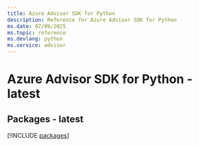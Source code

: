 ```yaml
---
title: Azure Advisor SDK for Python
description: Reference for Azure Advisor SDK for Python
ms.date: 07/09/2025
ms.topic: reference
ms.devlang: python
ms.service: advisor
---
```

# Azure Advisor SDK for Python - latest
## Packages - latest
[!INCLUDE [packages](advisor-index.md)]